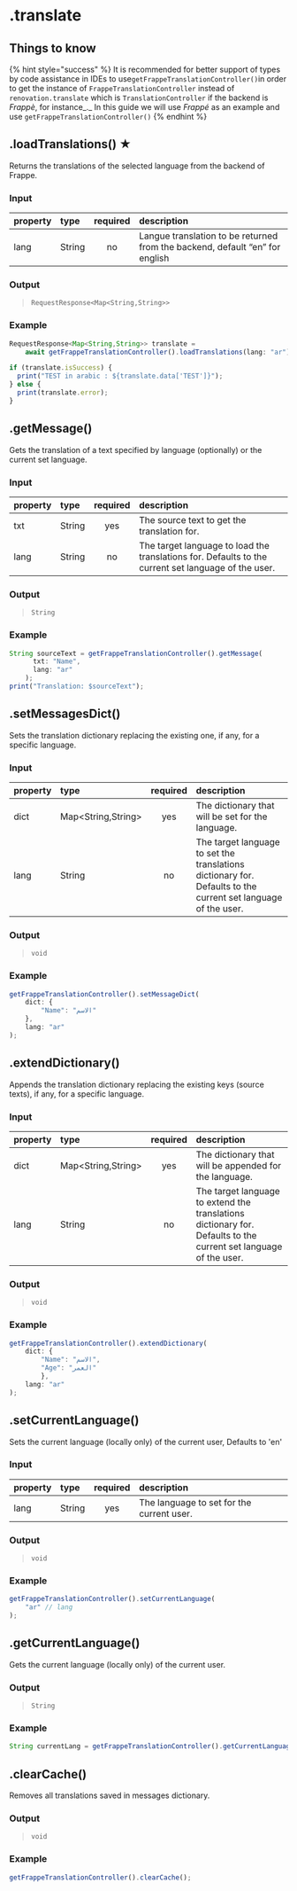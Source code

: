 # .translate

## Things to know

{% hint style="success" %}
It is recommended for better support of types by code assistance in IDEs to use`getFrappeTranslationController()`in order to get the instance of `FrappeTranslationController` instead of `renovation.translate` which is `TranslationController` if the backend is _Frappè_, for instance_._ In this guide we will use _Frappé_ as an example and use `getFrappeTranslationController()`
{% endhint %}

## .loadTranslations\(\) ★

Returns the translations of the selected language from the backend of Frappe.

### Input

| property | type | required | description |
| :--- | :--- | :---: | :--- |
| lang | String | no | Langue translation to be returned from the backend, default “en” for english |

### Output

> `RequestResponse<Map<String,String>>`

### Example

```javascript
RequestResponse<Map<String,String>> translate =
    await getFrappeTranslationController().loadTranslations(lang: "ar");

if (translate.isSuccess) {
  print("TEST in arabic : ${translate.data['TEST']}");
} else {
  print(translate.error);
}
```

## .getMessage\(\)

Gets the translation of a text specified by language \(optionally\) or the current set language.

### Input

| property | type | required | description |
| :--- | :--- | :---: | :--- |
| txt | String | yes | The source text to get the translation for. |
| lang | String | no | The target language to load the translations for. Defaults to the current set language of the user. |

### Output

> `String`

### Example

```typescript
String sourceText = getFrappeTranslationController().getMessage(
      txt: "Name",
      lang: "ar"
    );
print("Translation: $sourceText");
```

## .setMessagesDict\(\)

Sets the translation dictionary replacing the existing one, if any, for a specific language.

### Input

| property | type | required | description |
| :--- | :--- | :---: | :--- |
| dict | Map&lt;String,String&gt; | yes | The dictionary that will be set for the language. |
| lang | String | no | The target language to set the translations dictionary for. Defaults to the current set language of the user. |

### Output

> `void`

### Example

```typescript
getFrappeTranslationController().setMessageDict(
    dict: {
        "Name": "الاسم"
    },
    lang: "ar"
);
```

## .extendDictionary\(\)

Appends the translation dictionary replacing the existing keys \(source texts\), if any, for a specific language.

### Input

| property | type | required | description |
| :--- | :--- | :---: | :--- |
| dict | Map&lt;String,String&gt; | yes | The dictionary that will be appended for the language. |
| lang | String | no | The target language to extend the translations dictionary for. Defaults to the current set language of the user. |

### Output

> `void`

### Example

```typescript
getFrappeTranslationController().extendDictionary(
    dict: {
        "Name": "الاسم",
        "Age": "العمر"
        },
    lang: "ar"
);
```

## .setCurrentLanguage\(\)

Sets the current language \(locally only\) of the current user, Defaults to 'en'

### Input

| property | type | required | description |
| :--- | :--- | :---: | :--- |
| lang | String | yes | The language to set for the current user. |

### Output

> `void`

### Example

```typescript
getFrappeTranslationController().setCurrentLanguage(
    "ar" // lang
);
```

## .getCurrentLanguage\(\)

Gets the current language \(locally only\) of the current user.

### Output

> `String`

### Example

```typescript
String currentLang = getFrappeTranslationController().getCurrentLanguage();
```

## .clearCache\(\)

Removes all translations saved in messages dictionary.

### Output

> `void`

### Example

```typescript
getFrappeTranslationController().clearCache();
```

